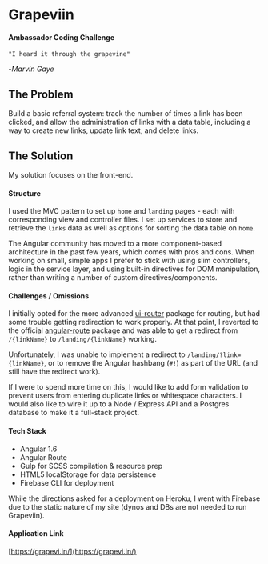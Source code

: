 # Grapeviin
#### Ambassador Coding Challenge

`"I heard it through the grapevine"`

-_Marvin Gaye_

## The Problem
Build a basic referral system: track the number of times a link has been clicked, and allow the administration of links with a data table, including a way to create new links, update link text, and delete links.

## The Solution
My solution focuses on the front-end.

#### Structure
I used the MVC pattern to set up `home` and `landing` pages - each with corresponding view and controller files. I set up services to store and retrieve the `links` data as well as options for sorting the data table on `home`.

The Angular community has moved to a more component-based architecture in the past few years, which comes with pros and cons. When working on small, simple apps I prefer to stick with using slim controllers, logic in the service layer, and using built-in directives for DOM manipulation, rather than writing a number of custom directives/components.

#### Challenges / Omissions
I initially opted for the more advanced [ui-router](https://ui-router.github.io/) package for routing, but had some trouble getting redirection to work properly. At that point, I reverted to the official [angular-route](https://www.npmjs.com/package/angular-route) package and was able to get a redirect from `/{linkName}` to `/landing/{linkName}` working.

Unfortunately, I was unable to implement a redirect to `/landing/?link={linkName}`, or to remove the Angular hashbang (`#!`) as part of the URL (and still have the redirect work).

If I were to spend more time on this, I would like to add form validation to prevent users from entering duplicate links or whitespace characters. I would also like to wire it up to a Node / Express API and a Postgres database to make it a full-stack project.

#### Tech Stack
* Angular 1.6
* Angular Route
* Gulp for SCSS compilation & resource prep
* HTML5 localStorage for data persistence
* Firebase CLI for deployment

While the directions asked for a deployment on Heroku, I went with Firebase due to the static nature of my site (dynos and DBs are not needed to run Grapeviin).

#### Application Link
[https://grapevi.in/](https://grapevi.in/)
